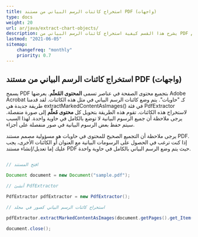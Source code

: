 ```yaml
---
title: استخراج كائنات الرسم البياني من مستند PDF (واجهات)
type: docs
weight: 20
url: ar/java/extract-chart-objects/
description: يشرح هذا القسم كيفية استخراج كائنات الرسم البياني من PDF باستخدام Aspose.PDF Facades باستخدام فئة PdfExtractor.
lastmod: "2021-06-05"
sitemap:
    changefreq: "monthly"
    priority: 0.7
---
```


## استخراج كائنات الرسم البياني من مستند PDF (واجهات)

يسمح PDF بتجميع محتوى الصفحة في عناصر تسمى **المحتوى المُعلّم**. يعرضها Adobe Acrobat كـ "حاويات". يتم وضع كائنات الرسم البياني في مثل هذه الكائنات. لقد قدمنا طريقة جديدة هي extractMarkedContentAsImages() في فئة PdfExtractor لاستخراج هذه الكائنات. تقوم هذه الطريقة بتحويل كل **محتوى مُعلّم** إلى صورة منفصلة. يرجى ملاحظة أن جميع الرسوم البيانية لا توضع بالكامل في حاوية واحدة. لهذا السبب سيتم حفظ بعض الرسوم البيانية في صور منفصلة على أجزاء.

يرجى ملاحظة أن التجميع الصحيح للمحتوى في حاويات هو مسؤولية مصمم مستند PDF.
 إذا كنت ترغب في الحصول على الرسومات البيانية مع العنوان أو الكائنات الأخرى، يجب عليك إما تعديل/إنشاء مستند PDF حيث يتم وضع الرسم البياني بالكامل في حاوية واحدة.

```java

// افتح المستند

Document document = new Document("sample.pdf");

// أنشئ PdfExtractor

PdfExtractor pdfExtractor = new PdfExtractor();

// استخراج كائنات الرسم البياني كصور في مجلد

pdfExtractor.extractMarkedContentAsImages(document.getPages().get_Item(1), "C:/Temp/Charts_page_1");

document.close();
```